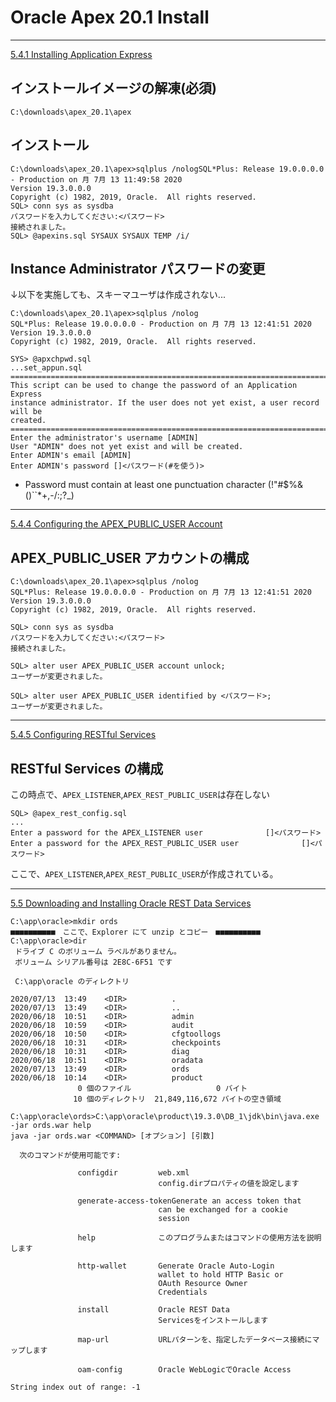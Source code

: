 # Oracle Apex 20.1 Install

---
[5.4.1 Installing Application Express](https://docs.oracle.com/en/database/oracle/application-express/20.1/htmig/downloading-installing-Oracle-AE.html#GUID-7E432C6D-CECC-4977-B183-3C654380F7BF)

## インストールイメージの解凍(必須)
   `C:\downloads\apex_20.1\apex`

## インストール
   ```
   C:\downloads\apex_20.1\apex>sqlplus /nologSQL*Plus: Release 19.0.0.0.0 - Production on 月 7月 13 11:49:58 2020
   Version 19.3.0.0.0
   Copyright (c) 1982, 2019, Oracle.  All rights reserved.
   SQL> conn sys as sysdba
   パスワードを入力してください:<パスワード>
   接続されました。
   SQL> @apexins.sql SYSAUX SYSAUX TEMP /i/
   ```
 ## Instance Administrator パスワードの変更
   ↓以下を実施しても、スキーマユーザは作成されない...
   ```
   C:\downloads\apex_20.1\apex>sqlplus /nolog
   SQL*Plus: Release 19.0.0.0.0 - Production on 月 7月 13 12:41:51 2020
   Version 19.3.0.0.0
   Copyright (c) 1982, 2019, Oracle.  All rights reserved.

   SYS> @apxchpwd.sql
   ...set_appun.sql
   ================================================================================
   This script can be used to change the password of an Application Express
   instance administrator. If the user does not yet exist, a user record will be
   created.
   ================================================================================
   Enter the administrator's username [ADMIN]
   User "ADMIN" does not yet exist and will be created.
   Enter ADMIN's email [ADMIN]
   Enter ADMIN's password []<パスワード(#を使う)>
   ```
   * Password must contain at least one punctuation character (!"#$%&()``*+,-/:;?_)

---
[5.4.4 Configuring the APEX_PUBLIC_USER Account](https://docs.oracle.com/en/database/oracle/application-express/20.1/htmig/downloading-installing-Oracle-AE.html#GUID-0619448A-56FB-43E1-A479-C45EC5002E4B)

## APEX_PUBLIC_USER アカウントの構成
  ```
  C:\downloads\apex_20.1\apex>sqlplus /nolog
  SQL*Plus: Release 19.0.0.0.0 - Production on 月 7月 13 12:41:51 2020
  Version 19.3.0.0.0
  Copyright (c) 1982, 2019, Oracle.  All rights reserved.

  SQL> conn sys as sysdba
  パスワードを入力してください:<パスワード>
  接続されました。
  
  SQL> alter user APEX_PUBLIC_USER account unlock;
  ユーザーが変更されました。

  SQL> alter user APEX_PUBLIC_USER identified by <パスワード>;
  ユーザーが変更されました。
  ```
 ---
 [5.4.5 Configuring RESTful Services](https://docs.oracle.com/en/database/oracle/application-express/20.1/htmig/downloading-installing-Oracle-AE.html#GUID-93638EC4-5278-421B-9C19-BB68F9B31C40)
 
## RESTful Services の構成
  この時点で、`APEX_LISTENER`,`APEX_REST_PUBLIC_USER`は存在しない  
  ``` 
  SQL> @apex_rest_config.sql
  ...
  Enter a password for the APEX_LISTENER user              []<パスワード>
  Enter a password for the APEX_REST_PUBLIC_USER user              []<パスワード>
  ```
  ここで、`APEX_LISTENER`,`APEX_REST_PUBLIC_USER`が作成されている。

---
[5.5 Downloading and Installing Oracle REST Data Services](https://docs.oracle.com/en/database/oracle/application-express/20.1/htmig/downloading-installing-Oracle-REST-data-services.html#GUID-1F0064FB-7F00-4ACE-85BD-E9B2AF73A233)

  ```
  C:\app\oracle>mkdir ords
  ■■■■■■■■■■　ここで、Explorer にて unzip とコピー　■■■■■■■■■■
  C:\app\oracle>dir
   ドライブ C のボリューム ラベルがありません。
   ボリューム シリアル番号は 2E8C-6F51 です

   C:\app\oracle のディレクトリ

  2020/07/13  13:49    <DIR>          .
  2020/07/13  13:49    <DIR>          ..
  2020/06/18  10:51    <DIR>          admin
  2020/06/18  10:59    <DIR>          audit
  2020/06/18  10:50    <DIR>          cfgtoollogs
  2020/06/18  10:31    <DIR>          checkpoints
  2020/06/18  10:31    <DIR>          diag
  2020/06/18  10:51    <DIR>          oradata
  2020/07/13  13:49    <DIR>          ords
  2020/06/18  10:14    <DIR>          product
                 0 個のファイル                   0 バイト
                10 個のディレクトリ  21,849,116,672 バイトの空き領域
  ```

  ```
  C:\app\oracle\ords>C:\app\oracle\product\19.3.0\DB_1\jdk\bin\java.exe -jar ords.war help
  java -jar ords.war <COMMAND> [オプション] [引数]

    次のコマンドが使用可能です:

                 configdir         web.xml
                                   config.dirプロパティの値を設定します
  
                 generate-access-tokenGenerate an access token that
                                   can be exchanged for a cookie
                                   session
  
                 help              このプログラムまたはコマンドの使用方法を説明します
  
                 http-wallet       Generate Oracle Auto-Login
                                   wallet to hold HTTP Basic or
                                   OAuth Resource Owner
                                   Credentials
  
                 install           Oracle REST Data
                                   Servicesをインストールします
  
                 map-url           URLパターンを、指定したデータベース接続にマップします
  
                 oam-config        Oracle WebLogicでOracle Access
  
  String index out of range: -1
  ```

